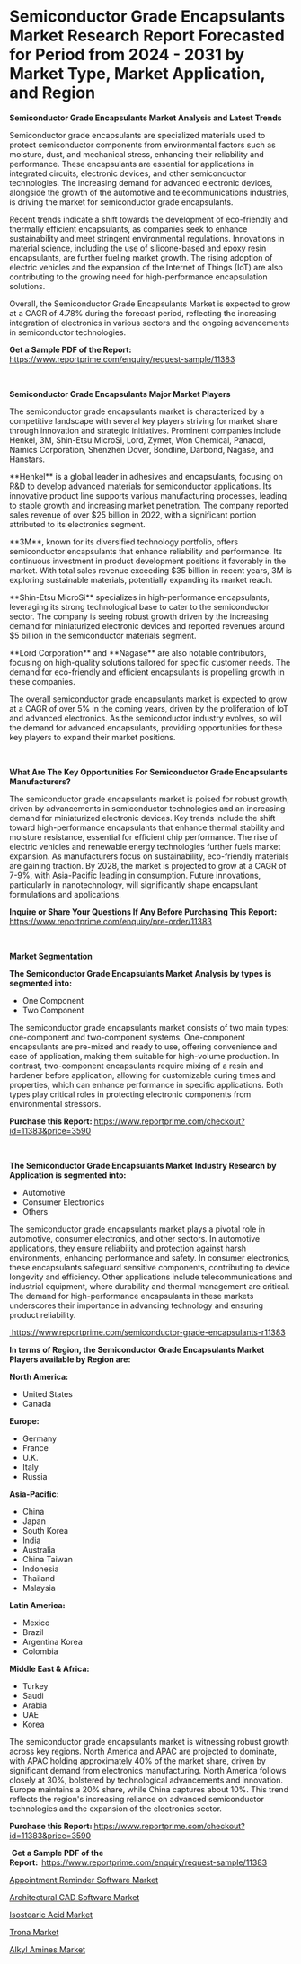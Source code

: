 <p><h1>Semiconductor Grade Encapsulants Market Research Report Forecasted for Period from 2024 -  2031 by Market Type, Market Application, and Region</h1></p><p><strong>Semiconductor Grade Encapsulants Market Analysis and Latest Trends</strong></p>
<p><p>Semiconductor grade encapsulants are specialized materials used to protect semiconductor components from environmental factors such as moisture, dust, and mechanical stress, enhancing their reliability and performance. These encapsulants are essential for applications in integrated circuits, electronic devices, and other semiconductor technologies. The increasing demand for advanced electronic devices, alongside the growth of the automotive and telecommunications industries, is driving the market for semiconductor grade encapsulants.</p><p>Recent trends indicate a shift towards the development of eco-friendly and thermally efficient encapsulants, as companies seek to enhance sustainability and meet stringent environmental regulations. Innovations in material science, including the use of silicone-based and epoxy resin encapsulants, are further fueling market growth. The rising adoption of electric vehicles and the expansion of the Internet of Things (IoT) are also contributing to the growing need for high-performance encapsulation solutions. </p><p>Overall, the Semiconductor Grade Encapsulants Market is expected to grow at a CAGR of 4.78% during the forecast period, reflecting the increasing integration of electronics in various sectors and the ongoing advancements in semiconductor technologies.</p></p>
<p><strong>Get a Sample PDF of the Report:&nbsp;</strong> <a href="https://www.reportprime.com/enquiry/request-sample/11383?utm_campaign=1137&utm_medium=2&utm_source=Github&utm_content=ia&utm_term=16112024&utm_id=semiconductor-grade-encapsulants">https://www.reportprime.com/enquiry/request-sample/11383</a></p>
<p>&nbsp;</p>
<p><strong>Semiconductor Grade Encapsulants Major Market Players</strong></p>
<p><p>The semiconductor grade encapsulants market is characterized by a competitive landscape with several key players striving for market share through innovation and strategic initiatives. Prominent companies include Henkel, 3M, Shin-Etsu MicroSi, Lord, Zymet, Won Chemical, Panacol, Namics Corporation, Shenzhen Dover, Bondline, Darbond, Nagase, and Hanstars.</p><p>**Henkel** is a global leader in adhesives and encapsulants, focusing on R&D to develop advanced materials for semiconductor applications. Its innovative product line supports various manufacturing processes, leading to stable growth and increasing market penetration. The company reported sales revenue of over $25 billion in 2022, with a significant portion attributed to its electronics segment.</p><p>**3M**, known for its diversified technology portfolio, offers semiconductor encapsulants that enhance reliability and performance. Its continuous investment in product development positions it favorably in the market. With total sales revenue exceeding $35 billion in recent years, 3M is exploring sustainable materials, potentially expanding its market reach.</p><p>**Shin-Etsu MicroSi** specializes in high-performance encapsulants, leveraging its strong technological base to cater to the semiconductor sector. The company is seeing robust growth driven by the increasing demand for miniaturized electronic devices and reported revenues around $5 billion in the semiconductor materials segment.</p><p>**Lord Corporation** and **Nagase** are also notable contributors, focusing on high-quality solutions tailored for specific customer needs. The demand for eco-friendly and efficient encapsulants is propelling growth in these companies.</p><p>The overall semiconductor grade encapsulants market is expected to grow at a CAGR of over 5% in the coming years, driven by the proliferation of IoT and advanced electronics. As the semiconductor industry evolves, so will the demand for advanced encapsulants, providing opportunities for these key players to expand their market positions.</p></p>
<p>&nbsp;</p>
<p><strong>What Are The Key Opportunities For Semiconductor Grade Encapsulants Manufacturers?</strong></p>
<p><p>The semiconductor grade encapsulants market is poised for robust growth, driven by advancements in semiconductor technologies and an increasing demand for miniaturized electronic devices. Key trends include the shift toward high-performance encapsulants that enhance thermal stability and moisture resistance, essential for efficient chip performance. The rise of electric vehicles and renewable energy technologies further fuels market expansion. As manufacturers focus on sustainability, eco-friendly materials are gaining traction. By 2028, the market is projected to grow at a CAGR of 7-9%, with Asia-Pacific leading in consumption. Future innovations, particularly in nanotechnology, will significantly shape encapsulant formulations and applications.</p></p>
<p><strong>Inquire or Share Your Questions If Any Before Purchasing This Report:</strong> <a href="https://www.reportprime.com/enquiry/pre-order/11383?utm_campaign=1137&utm_medium=2&utm_source=Github&utm_content=ia&utm_term=16112024&utm_id=semiconductor-grade-encapsulants">https://www.reportprime.com/enquiry/pre-order/11383</a></p>
<p>&nbsp;</p>
<p><strong>Market Segmentation</strong></p>
<p><strong>The Semiconductor Grade Encapsulants Market Analysis by types is segmented into:</strong></p>
<p><ul><li>One Component</li><li>Two Component</li></ul></p>
<p><p>The semiconductor grade encapsulants market consists of two main types: one-component and two-component systems. One-component encapsulants are pre-mixed and ready to use, offering convenience and ease of application, making them suitable for high-volume production. In contrast, two-component encapsulants require mixing of a resin and hardener before application, allowing for customizable curing times and properties, which can enhance performance in specific applications. Both types play critical roles in protecting electronic components from environmental stressors.</p></p>
<p><strong>Purchase this Report:&nbsp;</strong><a href="https://www.reportprime.com/checkout?id=11383&price=3590&utm_campaign=1137&utm_medium=2&utm_source=Github&utm_content=ia&utm_term=16112024&utm_id=semiconductor-grade-encapsulants">https://www.reportprime.com/checkout?id=11383&price=3590</a></p>
<p>&nbsp;</p>
<p><strong>The Semiconductor Grade Encapsulants Market Industry Research by Application is segmented into:</strong></p>
<p><ul><li>Automotive</li><li>Consumer Electronics</li><li>Others</li></ul></p>
<p><p>The semiconductor grade encapsulants market plays a pivotal role in automotive, consumer electronics, and other sectors. In automotive applications, they ensure reliability and protection against harsh environments, enhancing performance and safety. In consumer electronics, these encapsulants safeguard sensitive components, contributing to device longevity and efficiency. Other applications include telecommunications and industrial equipment, where durability and thermal management are critical. The demand for high-performance encapsulants in these markets underscores their importance in advancing technology and ensuring product reliability.</p></p>
<p><a href="https://www.reportprime.com/semiconductor-grade-encapsulants-r11383?utm_campaign=1137&utm_medium=2&utm_source=Github&utm_content=ia&utm_term=16112024&utm_id=semiconductor-grade-encapsulants">&nbsp;https://www.reportprime.com/semiconductor-grade-encapsulants-r11383</a></p>
<p><strong>In terms of Region, the Semiconductor Grade Encapsulants Market Players available by Region are:</strong></p>
<p>
    <p> <strong> North America: </strong>
        <ul>
            <li>United States</li>
            <li>Canada</li>
        </ul>
        </p> 
    <p> <strong> Europe: </strong>
        <ul>
            <li>Germany</li>
            <li>France</li>
            <li>U.K.</li>
            <li>Italy</li>
            <li>Russia</li>
        </ul>
        </p> 
    <p> <strong> Asia-Pacific: </strong>
        <ul>
            <li>China</li>
            <li>Japan</li>
            <li>South Korea</li>
            <li>India</li>
            <li>Australia</li>
            <li>China Taiwan</li>
            <li>Indonesia</li>
            <li>Thailand</li>
            <li>Malaysia</li>
        </ul>
        </p> 
    <p> <strong> Latin America: </strong>
        <ul>
            <li>Mexico</li>
            <li>Brazil</li>
            <li>Argentina Korea</li>
            <li>Colombia</li>
        </ul>
        </p> 
    <p> <strong> Middle East & Africa: </strong>
        <ul>
            <li>Turkey</li>
            <li>Saudi</li>
            <li>Arabia</li>
            <li>UAE</li>
            <li>Korea</li>
        </ul>
    </p>
    </p>
<p><p>The semiconductor grade encapsulants market is witnessing robust growth across key regions. North America and APAC are projected to dominate, with APAC holding approximately 40% of the market share, driven by significant demand from electronics manufacturing. North America follows closely at 30%, bolstered by technological advancements and innovation. Europe maintains a 20% share, while China captures about 10%. This trend reflects the region's increasing reliance on advanced semiconductor technologies and the expansion of the electronics sector.</p></p>
<p><strong>Purchase this Report: </strong><a href="https://www.reportprime.com/checkout?id=11383&price=3590&utm_campaign=1137&utm_medium=2&utm_source=Github&utm_content=ia&utm_term=16112024&utm_id=semiconductor-grade-encapsulants">https://www.reportprime.com/checkout?id=11383&price=3590</a></p>
<p>&nbsp;<strong>Get a Sample PDF of the Report:&nbsp;&nbsp;</strong><a href="https://www.reportprime.com/enquiry/request-sample/11383?utm_campaign=1137&utm_medium=2&utm_source=Github&utm_content=ia&utm_term=16112024&utm_id=semiconductor-grade-encapsulants">https://www.reportprime.com/enquiry/request-sample/11383</a></p>
<p><strong></strong></p>
<p><p><a href="https://issuu.com/reportprime-2/docs/appointment-reminder-software-marke_a566ab2e44dd97?utm_campaign=1137&utm_medium=2&utm_source=Github&utm_content=ia&utm_term=16112024&utm_id=semiconductor-grade-encapsulants">Appointment Reminder Software Market</a></p><p><a href="https://issuu.com/reportprime-2/docs/architectural-cad-software-market-s_091274f7f39018?utm_campaign=1137&utm_medium=2&utm_source=Github&utm_content=ia&utm_term=16112024&utm_id=semiconductor-grade-encapsulants">Architectural CAD Software Market</a></p><p><a href="https://www.linkedin.com/pulse/global-isostearic-acid-market-size-trends-analysis-regional-lwffe?utm_campaign=1137&utm_medium=2&utm_source=Github&utm_content=ia&utm_term=16112024&utm_id=semiconductor-grade-encapsulants">Isostearic Acid Market</a></p><p><a href="https://www.linkedin.com/pulse/global-trona-nexus-sector-confluences-regional-catalysts-ahode?utm_campaign=1137&utm_medium=2&utm_source=Github&utm_content=ia&utm_term=16112024&utm_id=semiconductor-grade-encapsulants">Trona Market</a></p><p><a href="https://www.linkedin.com/pulse/global-alkyl-amines-market-trends-forecasts-strategic-nes3e?utm_campaign=1137&utm_medium=2&utm_source=Github&utm_content=ia&utm_term=16112024&utm_id=semiconductor-grade-encapsulants">Alkyl Amines Market</a></p></p>